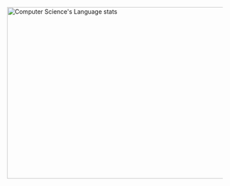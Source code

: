 <img height=400 width=1200 src="https://github-readme-stats.vercel.app/api/top-langs/?username=SoftwareDeveloperVM&layout=compact" alt="Computer Science's Language stats" />
